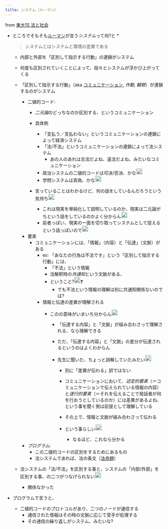 ```yaml
---
title: システム（ルーマン）
---
```


from [東大1S 法と社会](%E6%9D%B1%E5%A4%A71S%20%E6%B3%95%E3%81%A8%E7%A4%BE%E4%BC%9A.md)

* ところでそもそも[ルーマン](%E3%83%AB%E3%83%BC%E3%83%9E%E3%83%B3.md)が言う*システム*って何?と
  * 
     > 
     > システムとはシステムと環境の差異である
    
    * 内部と外部を「区別して指示する行動」の連鎖がシステム
    * 何度も区別されていくことによって、段々とシステムが浮かび上がってくる
  * 「区別して指示する行動」（aka [コミュニケーション](%E3%82%B3%E3%83%9F%E3%83%A5%E3%83%8B%E3%82%B1%E3%83%BC%E3%82%B7%E3%83%A7%E3%83%B3.md), *作動*, *観察*）が連鎖するのがシステム
    * 二値的コード:
      * *二元論*のどっちなのか区別する、というコミュニケーション
      * 具体例
        * 「支払う／支払わない」というコミュニケーションの連鎖によって経済システム
        * 「法/不法」というコミュニケーションの連鎖によって法システム
          * あの人のあれは合法だよね、違法だよね、みたいなコミュニケーション
        * 政治システムの二値的コードは可決/否決、かな<img src='https://scrapbox.io/api/pages/blu3mo-public/blu3mo/icon' alt='blu3mo.icon' height="19.5"/>
        * 学問システムは真偽、かな<img src='https://scrapbox.io/api/pages/blu3mo-public/blu3mo/icon' alt='blu3mo.icon' height="19.5"/>
      * 言っていることはわかるけど、何の話をしているんだろうという気持ち<img src='https://scrapbox.io/api/pages/blu3mo-public/blu3mo/icon' alt='blu3mo.icon' height="19.5"/>

        * これは現実を単純化して説明しているのか、現実は二元論がちという話をしているのかよく分からん<img src='https://scrapbox.io/api/pages/blu3mo-public/blu3mo/icon' alt='blu3mo.icon' height="19.5"/>
        * 前者っぽい、現実の一面を切り取ってシステムとして捉えるという話っぽいので<img src='https://scrapbox.io/api/pages/blu3mo-public/blu3mo/icon' alt='blu3mo.icon' height="19.5"/>
    * 要素
      * コミュニケーションには、「情報」（内容）と「伝達」（文脈）がある
        * ex: 「あなたの行為は不法です」という「区別して指示する行動」には、
          * 「不法」という情報
          * 法解釈時の*共通知*という文脈がある、
          * ということ?<img src='https://scrapbox.io/api/pages/blu3mo-public/blu3mo/icon' alt='blu3mo.icon' height="19.5"/>❓
            * でも不法という情報の理解は別に共通知関係ないのでは?
        * 情報と伝達の差異が理解される
          * このの意味がいまいち分からん<img src='https://scrapbox.io/api/pages/blu3mo-public/blu3mo/icon' alt='blu3mo.icon' height="19.5"/>

            * 「伝達する内容」と「文脈」が組み合わさって理解される、なら理解できる
            * ただ、「伝達する内容」と「文脈」の差分が伝達されるというのはよくわからん
            * 先生に聞いた、ちょっと誤解していたみたい<img src='https://scrapbox.io/api/pages/blu3mo-public/blu3mo/icon' alt='blu3mo.icon' height="19.5"/>

              * 別に「差異が伝わる」訳ではない
              * コミュニケーションにおいて、*述定的要素*（＝コミュニケーションで伝えられている情報の内容）と*遂行的要素*（＝それを伝えることで発話者が何を行おうとしているのか）には差異があるよね、という事を聞く側は前提として理解している
              * その上で、情報と文脈が組み合わさって伝わる
              * という事らしい<img src='https://scrapbox.io/api/pages/blu3mo-public/blu3mo/icon' alt='blu3mo.icon' height="19.5"/>

                * なるほど、これなら分かる
    * *プログラム*:
      * この二値的コードの区別をするためにあるもの
      * 法システムであれば、法の条文（[法命題](%E6%B3%95%E5%91%BD%E9%A1%8C.md)）
  * 法システムの「法/不法」を区別する事と、システムの「内部/外部」を区別する事、の二つがつなげられない<img src='https://scrapbox.io/api/pages/blu3mo-public/blu3mo/icon' alt='blu3mo.icon' height="19.5"/>

    * 関係なかった
* プログラムで言うと、
  * 二値的コードのプロトコルがあり、二つのノードが通信する
    * 通信された情報はその時の文脈に応じて受手が処理する
    * その通信の繰り返しがシステム、みたいな?
